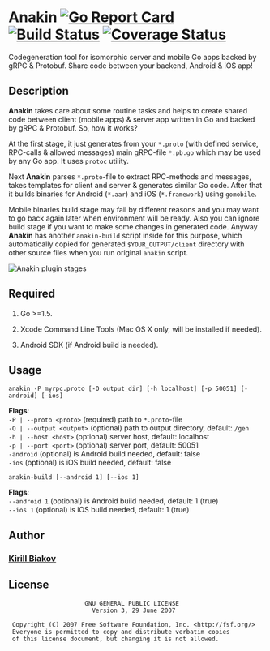 # Anakin [![Go Report Card](https://goreportcard.com/badge/github.com/Softwee/Anakin)](https://goreportcard.com/report/github.com/Softwee/Anakin) [![Build Status](https://travis-ci.org/Softwee/Anakin.svg?branch=master)](https://travis-ci.org/Softwee/Anakin) [![Coverage Status](https://coveralls.io/repos/github/Softwee/Anakin/badge.svg?branch=master)](https://coveralls.io/github/Softwee/Anakin?branch=master)

Codegeneration tool for isomorphic server and mobile Go apps backed by gRPC & Protobuf. Share code between your backend, Android & iOS app!

## Description
<b>Anakin</b> takes care about some routine tasks and helps to create shared code between client (mobile apps) & server app written in Go and backed by gRPC & Protobuf. So, how it works?

At the first stage, it just generates from your ```*.proto``` (with defined service, RPC-calls & allowed messages) main gRPC-file ```*.pb.go``` which may be used by any Go app. It uses ```protoc``` utility.

Next <b>Anakin</b> parses ```*.proto```-file to extract RPC-methods and messages, takes templates for client and server & generates similar Go code. After that it builds binaries for Android (```*.aar```) and iOS (```*.framework```) using ```gomobile```.

Mobile binaries build stage may fail by different reasons and you may want to go back again later when environment will be ready. Also you can ignore build stage if you want to make some changes in generated code. Anyway <b>Anakin</b> has another ```anakin-build``` script inside for this purpose, which automatically copied for generated ```$YOUR_OUTPUT/client``` directory with other source files when you run original ```anakin``` script.

![Anakin plugin stages](http://i64.tinypic.com/1f4uh.png)

## Required
1. Go >=1.5.<br>

2. Xcode Command Line Tools (Mac OS X only, will be installed if needed).<br>

3. Android SDK (if Android build is needed).<br>

## Usage
```
anakin -P myrpc.proto [-O output_dir] [-h localhost] [-p 50051] [-android] [-ios]
```

<b>Flags</b>:<br>
```-P | --proto <proto>``` (required) path to ```*.proto```-file<br>
```-O | --output <output>``` (optional) path to output directory, default: ```/gen```<br>
```-h | --host <host>``` (optional) server host, default: localhost<br>
```-p | --port <port>``` (optional) server port, default: 50051<br>
```-android``` (optional) is Android build needed, default: false<br>
```-ios``` (optional) is iOS build needed, default: false<br>

```
anakin-build [--android 1] [--ios 1]
```

<b>Flags</b>:<br>
```--android 1``` (optional) is Android build needed, default: 1 (true)<br>
```--ios 1``` (optional) is iOS build needed, default: 1 (true)<br>

## Author
### [Kirill Biakov](https://github.com/kbiakov)

## License
```
                     GNU GENERAL PUBLIC LICENSE
                       Version 3, 29 June 2007

 Copyright (C) 2007 Free Software Foundation, Inc. <http://fsf.org/>
 Everyone is permitted to copy and distribute verbatim copies
 of this license document, but changing it is not allowed.
```

